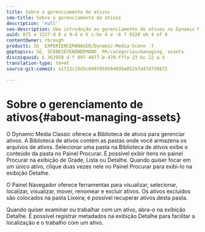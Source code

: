 ```yaml
---
title: Sobre o gerenciamento de ativos
seo-title: Sobre o gerenciamento de ativos
description: 'null'
seo-description: Uma introdução ao gerenciamento de ativos no Dynamic Media Classic
uuid: 875 e 3227-d 8 a 9-4 e 6 c-be 4 e -6 f 0328 eb 4 ef 8
contentOwner: rbrough
products: SG_ EXPERIENCEMANAGER/Dynamic-Media-Scene -7
geptopics: SG_ SCENESEVENONDEMAND_ PK/categorias/managing_ assets
discoiquuid: b 362959 d-f 997-4877-b 470-fffa 23 bc 22 a 4
translation-type: tm+mt
source-git-commit: a1722c15d3c049f05959d895e85297d47d730872

---
```



# Sobre o gerenciamento de ativos{#about-managing-assets}

O Dynamic Media Classic oferece a Biblioteca de ativos para gerenciar ativos. A Biblioteca de ativos contém as pastas onde você armazena os arquivos de ativos. Selecionar uma pasta na Biblioteca de ativos exibe o conteúdo da pasta no Painel Procurar. É possível exibir itens no painel Procurar na exibição de Grade, Lista ou Detalhe. Quando quiser focar em um único ativo, clique duas vezes nele no Painel Procurar para exibi-lo na exibição Detalhe.

O Painel Navegador oferece ferramentas para visualizar, selecionar, localizar, visualizar, mover, renomear e excluir ativos. Os ativos excluídos são colocados na pasta Lixeira; é possível recuperar ativos desta pasta.

Quando quiser examinar ou trabalhar com um ativo, abra-o na exibição Detalhe. É possível registrar metadados na exibição Detalhe para facilitar a localização e o trabalho com um ativo.
